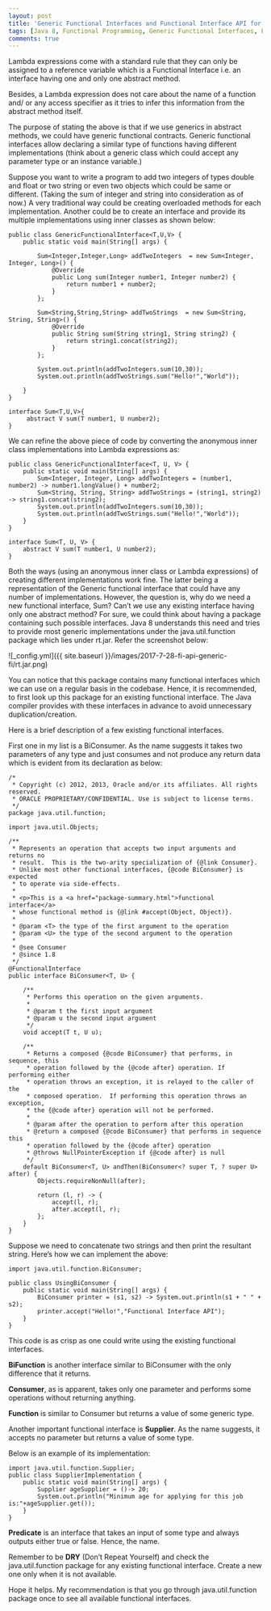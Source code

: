 ```yaml
---
layout: post
title: 'Generic Functional Interfaces and Functional Interface API for Lambda Expressions: Java 8'
tags: [Java 8, Functional Programming, Generic Functional Interfaces, Functional Interface API]
comments: true
---
```


Lambda expressions come with a standard rule that they can only be assigned to a reference variable which is a Functional Interface i.e. an interface having one and only one abstract method.

Besides, a Lambda expression does not care about the name of a function and/ or any access specifier as it tries to infer this information from the abstract method itself.

The purpose of stating the above is that if we use generics in abstract methods, we could have generic functional contracts. Generic functional interfaces allow declaring a similar type of functions having different implementations (think about a generic class which could accept any parameter type or an instance variable.)

Suppose you want to write a program to add two integers of types double and float or two string or even two objects which could be same or different. (Taking the sum of integer and string into consideration as of now.) A very traditional way could be creating overloaded methods for each implementation. Another could be to create an interface and provide its multiple implementations using inner classes as shown below:

	public class GenericFunctionalInterface<T,U,V> {
		public static void main(String[] args) {
	 
			Sum<Integer,Integer,Long> addTwoIntegers  = new Sum<Integer, Integer, Long>() {
				@Override
				public Long sum(Integer number1, Integer number2) {
					return number1 + number2;
				}
			};
	 
			Sum<String,String,String> addTwoStrings  = new Sum<String, String, String>() {
				@Override
				public String sum(String string1, String string2) {
					return string1.concat(string2);
				}
			};
	 
			System.out.println(addTwoIntegers.sum(10,30));
			System.out.println(addTwoStrings.sum("Hello!","World"));
	 
		}
	}
 
	interface Sum<T,U,V>{
		 abstract V sum(T number1, U number2);
	}
	
We can refine the above piece of code by converting the anonymous inner class implementations into Lambda expressions as:


	public class GenericFunctionalInterface<T, U, V> {
		public static void main(String[] args) {
			Sum<Integer, Integer, Long> addTwoIntegers = (number1, number2) -> number1.longValue() + number2;
			Sum<String, String, String> addTwoStrings = (string1, string2) -> string1.concat(string2);
			System.out.println(addTwoIntegers.sum(10,30));
			System.out.println(addTwoStrings.sum("Hello!","World"));
		}
	}
	 
	interface Sum<T, U, V> {
		abstract V sum(T number1, U number2);
	}

Both the ways (using an anonymous inner class or Lambda expressions) of creating different implementations work fine. The latter being a representation of the Generic functional interface that could have any number of implementations.
However, the question is, why do we need a new functional interface, Sum? Can’t we use any existing interface having only one abstract method? For sure, we could think about having a package containing such possible interfaces.
Java 8 understands this need and tries to provide most generic implementations under the java.util.function package which lies under rt.jar. Refer the screenshot below:

![_config.yml]({{ site.baseurl }}/images/2017-7-28-fi-api-generic-fi/rt.jar.png)


You can notice that this package contains many functional interfaces which we can use on a regular basis in the codebase. Hence, it is recommended, to first look up this package for an existing functional interface. The Java compiler provides with these interfaces in advance to avoid unnecessary duplication/creation.

Here is a brief description of a few existing functional interfaces.

First one in my list is a BiConsumer. As the name suggests it takes two parameters of any type and just consumes and not produce any return data which is evident from its declaration as below:
	
	/*
	 * Copyright (c) 2012, 2013, Oracle and/or its affiliates. All rights reserved.
	 * ORACLE PROPRIETARY/CONFIDENTIAL. Use is subject to license terms.
	 */
	package java.util.function;
	 
	import java.util.Objects;
	 
	/**
	 * Represents an operation that accepts two input arguments and returns no
	 * result.  This is the two-arity specialization of {@link Consumer}.
	 * Unlike most other functional interfaces, {@code BiConsumer} is expected
	 * to operate via side-effects.
	 *
	 * <p>This is a <a href="package-summary.html">functional interface</a>
	 * whose functional method is {@link #accept(Object, Object)}.
	 *
	 * @param <T> the type of the first argument to the operation
	 * @param <U> the type of the second argument to the operation
	 *
	 * @see Consumer
	 * @since 1.8
	 */
	@FunctionalInterface
	public interface BiConsumer<T, U> {
	 
		/**
		 * Performs this operation on the given arguments.
		 *
		 * @param t the first input argument
		 * @param u the second input argument
		 */
		void accept(T t, U u);
	 
		/**
		 * Returns a composed {@code BiConsumer} that performs, in sequence, this
		 * operation followed by the {@code after} operation. If performing either
		 * operation throws an exception, it is relayed to the caller of the
		 * composed operation.  If performing this operation throws an exception,
		 * the {@code after} operation will not be performed.
		 *
		 * @param after the operation to perform after this operation
		 * @return a composed {@code BiConsumer} that performs in sequence this
		 * operation followed by the {@code after} operation
		 * @throws NullPointerException if {@code after} is null
		 */
		default BiConsumer<T, U> andThen(BiConsumer<? super T, ? super U> after) {
			Objects.requireNonNull(after);
	 
			return (l, r) -> {
				accept(l, r);
				after.accept(l, r);
			};
		}
	}

Suppose we need to concatenate two strings and then print the resultant string. Here’s how we can implement the above:

	import java.util.function.BiConsumer;
	 
	public class UsingBiConsumer {
		public static void main(String[] args) {
			BiConsumer printer = (s1, s2) -> System.out.println(s1 + " " + s2);
			printer.accept("Hello!","Functional Interface API");
		}
	}

This code is as crisp as one could write using the existing functional interfaces.

__BiFunction__ is another interface similar to BiConsumer with the only difference that it returns.

__Consumer__, as is apparent, takes only one parameter and performs some operations without returning anything.

__Function__ is similar to Consumer but returns a value of some generic type.

Another important functional interface is __Supplier__. As the name suggests, it accepts no parameter but returns a value of some type.

Below is an example of its implementation:

	import java.util.function.Supplier;
	public class SupplierImplementation {
		public static void main(String[] args) {
			Supplier ageSupplier = ()-> 20;
			System.out.println("Minimum age for applying for this job is:"+ageSupplier.get());
		}
	}

__Predicate__ is an interface that takes an input of some type and always outputs either true or false. Hence, the name.

Remember to be __DRY__ (Don’t Repeat Yourself) and check the java.util.function package for any existing functional interface. Create a new one only when it is not available.

Hope it helps. My recommendation is that you go through java.util.function package once to see all available functional interfaces.
